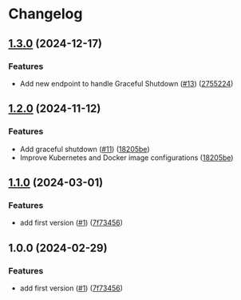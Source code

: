 # Changelog

## [1.3.0](https://github.com/hpettenuci/prober/compare/v1.2.0...v1.3.0) (2024-12-17)


### Features

* Add new endpoint to handle Graceful Shutdown ([#13](https://github.com/hpettenuci/prober/issues/13)) ([2755224](https://github.com/hpettenuci/prober/commit/2755224a0a23b013f93cd9ea6185bc467f143de8))

## [1.2.0](https://github.com/hpettenuci/prober/compare/v1.1.0...v1.2.0) (2024-11-12)


### Features

* Add graceful shutdown ([#11](https://github.com/hpettenuci/prober/issues/11)) ([18205be](https://github.com/hpettenuci/prober/commit/18205be032656dfa36e7e330cccba146ddf2ab34))
* Improve Kubernetes and Docker image configurations ([18205be](https://github.com/hpettenuci/prober/commit/18205be032656dfa36e7e330cccba146ddf2ab34))

## [1.1.0](https://github.com/hpettenuci/prober/compare/v1.0.0...v1.1.0) (2024-03-01)


### Features

* add first version ([#1](https://github.com/hpettenuci/prober/issues/1)) ([7f73456](https://github.com/hpettenuci/prober/commit/7f73456806062ddd73ef4687aa34a710c855dafc))

## 1.0.0 (2024-02-29)


### Features

* add first version ([#1](https://github.com/hpettenuci/prober/issues/1)) ([7f73456](https://github.com/hpettenuci/prober/commit/7f73456806062ddd73ef4687aa34a710c855dafc))

